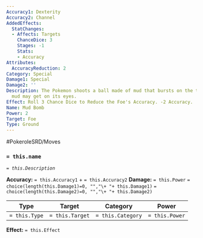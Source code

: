 ```yaml
---
Accuracy1: Dexterity
Accuracy2: Channel
AddedEffects:
  StatChanges:
  - Affects: Targets
    ChanceDice: 3
    Stages: -1
    Stats:
    - Accuracy
Attributes:
  AccuracyReduction: 2
Category: Special
Damage1: Special
Damage2: ''
Description: The Pokemon shoots a ball made of mud that bursts on the target, some
  mud may get on its eyes.
Effect: Roll 3 Chance Dice to Reduce the Foe's Accuracy. -2 Accuracy.
Name: Mud Bomb
Power: 2
Target: Foe
Type: Ground
---
```


#PokeroleSRD/Moves

### `= this.name` 
*`= this.Description`*

**Accuracy:** `= this.Accuracy1` + `= this.Accuracy2`
**Damage:** `= this.Power` `= choice(length(this.Damage1)=0, "","\+ "+ this.Damage1)` `= choice(length(this.Damage2)=0, "","\+ "+ this.Damage2)`

| Type          | Target          | Category          | Power          |
| ------------- | --------------- | ----------------  | -------------- |
| `= this.Type` | `= this.Target` | `= this.Category` | `= this.Power` | 

**Effect:** `= this.Effect`